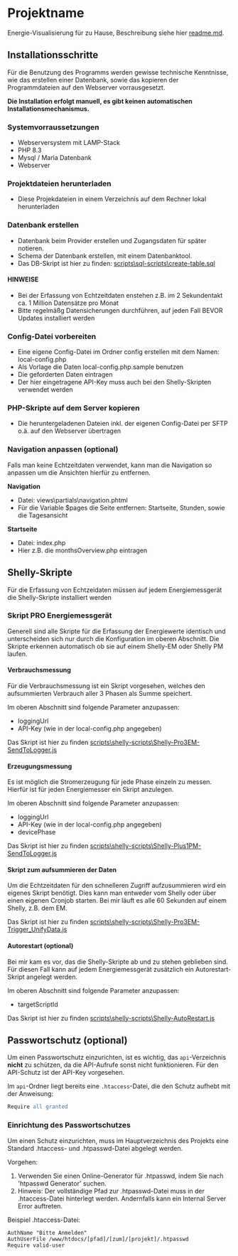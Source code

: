 # Projektname
Energie-Visualisierung für zu Hause, Beschreibung siehe hier [readme.md](./README.md).

## Installationsschritte

Für die Benutzung des Programms werden gewisse technische Kenntnisse, wie das erstellen einer Datenbank, sowie das kopieren der Programmdateien auf den Webserver vorrausgesetzt. 

**Die Installation erfolgt manuell, es gibt keinen automatischen Installationsmechanismus.**

### Systemvorraussetzungen

- Webserversystem mit LAMP-Stack
- PHP 8.3
- Mysql / Maria Datenbank
- Webserver 

### Projektdateien herunterladen

- Diese Projekdateien in einem Verzeichnis auf dem Rechner lokal herunterladen

### Datenbank erstellen

- Datenbank beim Provider erstellen und Zugangsdaten für später notieren. 
- Schema der Datenbank erstellen, mit einem Datenbanktool.
- Das DB-Skript ist hier zu finden: [scripts\sql-scripts\create-table.sql](scripts\sql-scripts\create-table.sql)

#### HINWEISE
- Bei der Erfassung von Echtzeitdaten enstehen z.B. im 2 Sekundentakt ca. 1 Million Datensätze pro Monat
- Bitte regelmäßg Datensicherungen durchführen, auf jeden Fall BEVOR Updates installiert werden

### Config-Datei vorbereiten

- Eine eigene Config-Datei im Ordner config erstellen mit dem Namen: local-config.php
- Als Vorlage die Daten local-config.php.sample benutzen
- Die geforderten Daten eintragen
- Der hier eingetragene API-Key muss auch bei den Shelly-Skripten verwendet werden

### PHP-Skripte auf dem Server kopieren

- Die heruntergeladenen Dateien inkl. der eigenen Config-Datei per SFTP o.ä. auf den Webserver übertragen

### Navigation anpassen (optional)

Falls man keine Echtzeitdaten verwendet, kann man die Navigation so anpassen um die Ansichten hierfür zu entfernen.

**Navigation**
- Datei: views\partials\navigation.phtml
- Für die Variable $pages die Seite entfernen: Startseite, Stunden, sowie die Tagesansicht

**Startseite**
- Datei: index.php
- Hier z.B. die monthsOverview.php eintragen


## Shelly-Skripte

Für die Erfassung von Echtzeidaten müssen auf jedem Energiemessgerät die Shelly-Skripte installiert werden

### Skript PRO Energiemessgerät

Generell sind alle Skripte für die Erfassung der Energiewerte identisch und unterscheiden sich nur durch die Konfiguration im oberen Abschnitt. Die Skripte erkennen automatisch ob sie auf einem Shelly-EM oder Shelly PM laufen.

#### Verbrauchsmessung

Für die Verbrauchsmessung ist ein Skript vorgesehen, welches den aufsummierten Verbrauch aller 3 Phasen als Summe speichert. 

Im oberen Abschnitt sind folgende Parameter anzupassen:
- loggingUrl
- API-Key (wie in der local-config.php angegeben)

Das Skript ist hier zu finden [scripts\shelly-scripts\Shelly-Pro3EM-SendToLogger.js](scripts\shelly-scripts\Shelly-Pro3EM-SendToLogger.js)

#### Erzeugungsmessung

Es ist möglich die Stromerzeugung für jede Phase einzeln zu messen. Hierfür ist für jeden Energiemesser ein Skript anzulegen.

Im oberen Abschnitt sind folgende Parameter anzupassen:
- loggingUrl
- API-Key (wie in der local-config.php angegeben)
- devicePhase

Das Skript ist hier zu finden [scripts\shelly-scripts\Shelly-Plus1PM-SendToLogger.js](scripts\shelly-scripts\Shelly-Plus1PM-SendToLogger.js)

#### Skript zum aufsummieren der Daten

Um die Echtzeitdaten für den schnelleren Zugriff aufzusummieren wird ein eigenes Skript benötigt. Dies kann man entweder vom Shelly oder über einen eigenen Cronjob starten. 
Bei mir läuft es alle 60 Sekunden auf einem Shelly, z.B. dem EM.

Das Skript ist hier zu finden [scripts\shelly-scripts\Shelly-Pro3EM-Trigger_UnifyData.js](scripts\shelly-scripts\Shelly-Pro3EM-Trigger_UnifyData.js)

#### Autorestart (optional)

Bei mir kam es vor, das die Shelly-Skripte ab und zu stehen geblieben sind. Für diesen Fall kann auf jedem Energiemessgerät zusätzlich ein Autorestart-Skript angelegt werden.

Im oberen Abschnitt sind folgende Parameter anzupassen:
- targetScriptId

Das Skript ist hier zu finden [scripts\shelly-scripts\Shelly-AutoRestart.js](scripts\shelly-scripts\Shelly-AutoRestart.js)

## Passwortschutz (optional)

Um einen Passwortschutz einzurichten, ist es wichtig, das `api`-Verzeichnis **nicht** zu schützen, da die API-Aufrufe sonst nicht funktionieren. Für den API-Schutz ist der API-Key vorgesehen. 

Im `api`-Ordner liegt bereits eine `.htaccess`-Datei, die den Schutz aufhebt mit der Anweisung:

```apache
Require all granted
```

### Einrichtung des Passwortschutzes

Um einen Schutz einzurichten, muss im Hauptverzeichnis des Projekts eine Standard .htaccess- und .htpasswd-Datei abgelegt werden.

Vorgehen:

1. Verwenden Sie einen Online-Generator für .htpasswd, indem Sie nach 'htpasswd Generator' suchen.
2. Hinweis: Der vollständige Pfad zur .htpasswd-Datei muss in der .htaccess-Datei hinterlegt werden. Andernfalls kann ein Internal Server Error auftreten.

Beispiel .htaccess-Datei:

```AuthType Basic
AuthName "Bitte Anmelden"
AuthUserFile /www/htdocs/[pfad]/[zum]/[projekt]/.htpasswd
Require valid-user
```
